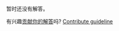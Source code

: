 
暂时还没有解答。

有兴趣[贡献你的解答](https://github.com/BFEdev/BFE.dev-solutions/blob/main/question/explain-the-differences-between-amd-commonjs-and-es-modules_zh.md)吗? [Contribute guideline](https://github.com/BFEdev/BFE.dev-solutions#how-to-contribute)
